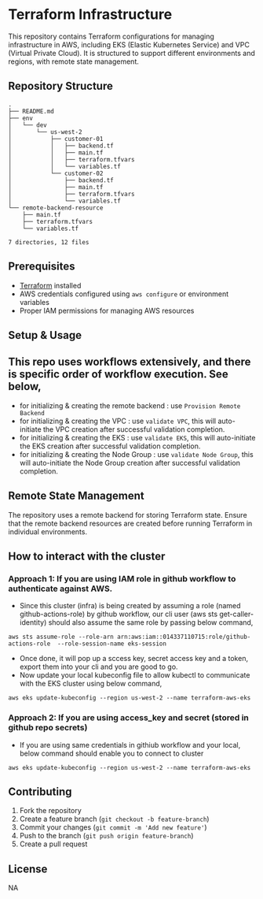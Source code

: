 # Terraform Infrastructure

This repository contains Terraform configurations for managing infrastructure in AWS, including EKS (Elastic Kubernetes Service) and VPC (Virtual Private Cloud). It is structured to support different environments and regions, with remote state management.

## Repository Structure

```
.
├── README.md
├── env
│   └── dev
│       └── us-west-2
│           ├── customer-01
│           │   ├── backend.tf
│           │   ├── main.tf
│           │   ├── terraform.tfvars
│           │   └── variables.tf
│           └── customer-02
│               ├── backend.tf
│               ├── main.tf
│               ├── terraform.tfvars
│               └── variables.tf
└── remote-backend-resource
    ├── main.tf
    ├── terraform.tfvars
    └── variables.tf

7 directories, 12 files
```

## Prerequisites

- [Terraform](https://www.terraform.io/downloads.html) installed
- AWS credentials configured using `aws configure` or environment variables
- Proper IAM permissions for managing AWS resources

## Setup & Usage

## This repo uses workflows extensively, and there is specific order of workflow execution. See below,
- for initializing & creating the remote backend : use `Provision Remote Backend` 
- for initializing & creating the VPC            : use `validate VPC`, this will auto-initiate the VPC creation after successful validation completion.
- for initializing & creating the EKS            : use `validate EKS`, this will auto-initiate the EKS creation after successful validation completion.
- for initializing & creating the Node Group     : use `validate Node Group`, this will auto-initiate the Node Group creation after successful validation completion.


## Remote State Management
The repository uses a remote backend for storing Terraform state. Ensure that the remote backend resources are created before running Terraform in individual environments.


## How to interact with the cluster
### Approach 1: If you are using IAM role in github workflow to authenticate against AWS.

- Since this cluster (infra) is being created by assuming a role (named github-actions-role) by github workflow, our cli user (aws sts get-caller-identity) should also assume the same role by passing below command,

```
aws sts assume-role --role-arn arn:aws:iam::014337110715:role/github-actions-role  --role-session-name eks-session
``` 

- Once done, it will pop up a sccess key, secret access key and a token, export them into your cli and you are good to go. 
- Now update your local kubeconfig file to allow kubectl to communicate with the EKS cluster using below command,

```
aws eks update-kubeconfig --region us-west-2 --name terraform-aws-eks
```

### Approach 2: If you are using access_key and secret (stored in github repo secrets)

- If you are using same credentials in githiub workflow and your local, below command should enable you to connect to cluster

```
aws eks update-kubeconfig --region us-west-2 --name terraform-aws-eks
```

## Contributing
1. Fork the repository
2. Create a feature branch (`git checkout -b feature-branch`)
3. Commit your changes (`git commit -m 'Add new feature'`)
4. Push to the branch (`git push origin feature-branch`)
5. Create a pull request

## License
NA
